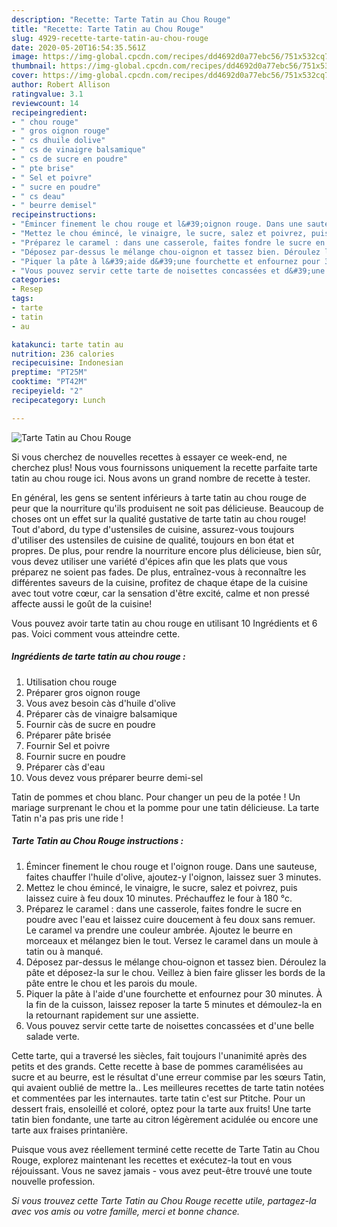 ```yaml
---
description: "Recette: Tarte Tatin au Chou Rouge"
title: "Recette: Tarte Tatin au Chou Rouge"
slug: 4929-recette-tarte-tatin-au-chou-rouge
date: 2020-05-20T16:54:35.561Z
image: https://img-global.cpcdn.com/recipes/dd4692d0a77ebc56/751x532cq70/tarte-tatin-au-chou-rouge-photo-principale-de-la-recette.jpg
thumbnail: https://img-global.cpcdn.com/recipes/dd4692d0a77ebc56/751x532cq70/tarte-tatin-au-chou-rouge-photo-principale-de-la-recette.jpg
cover: https://img-global.cpcdn.com/recipes/dd4692d0a77ebc56/751x532cq70/tarte-tatin-au-chou-rouge-photo-principale-de-la-recette.jpg
author: Robert Allison
ratingvalue: 3.1
reviewcount: 14
recipeingredient:
- " chou rouge"
- " gros oignon rouge"
- " cs dhuile dolive"
- " cs de vinaigre balsamique"
- " cs de sucre en poudre"
- " pte brise"
- " Sel et poivre"
- " sucre en poudre"
- " cs deau"
- " beurre demisel"
recipeinstructions:
- "Émincer finement le chou rouge et l&#39;oignon rouge. Dans une sauteuse, faites chauffer l&#39;huile d&#39;olive, ajoutez-y l&#39;oignon, laissez suer 3 minutes."
- "Mettez le chou émincé, le vinaigre, le sucre, salez et poivrez, puis laissez cuire à feu doux 10 minutes. Préchauffez le four à 180 °c."
- "Préparez le caramel : dans une casserole, faites fondre le sucre en poudre avec l&#39;eau et laissez cuire doucement à feu doux sans remuer. Le caramel va prendre une couleur ambrée. Ajoutez le beurre en morceaux et mélangez bien le tout. Versez le caramel dans un moule à tatin ou à manqué."
- "Déposez par-dessus le mélange chou-oignon et tassez bien. Déroulez la pâte et déposez-la sur le chou. Veillez à bien faire glisser les bords de la pâte entre le chou et les parois du moule."
- "Piquer la pâte à l&#39;aide d&#39;une fourchette et enfournez pour 30 minutes. À la fin de la cuisson, laissez reposer la tarte 5 minutes et démoulez-la en la retournant rapidement sur une assiette."
- "Vous pouvez servir cette tarte de noisettes concassées et d&#39;une belle salade verte."
categories:
- Resep
tags:
- tarte
- tatin
- au

katakunci: tarte tatin au 
nutrition: 236 calories
recipecuisine: Indonesian
preptime: "PT25M"
cooktime: "PT42M"
recipeyield: "2"
recipecategory: Lunch

---
```



![Tarte Tatin au Chou Rouge](https://img-global.cpcdn.com/recipes/dd4692d0a77ebc56/751x532cq70/tarte-tatin-au-chou-rouge-photo-principale-de-la-recette.jpg)

Si vous cherchez de nouvelles recettes à essayer ce week-end, ne cherchez plus! Nous vous fournissons uniquement la recette parfaite tarte tatin au chou rouge ici. Nous avons un grand nombre de recette à tester.

En général, les gens se sentent inférieurs à tarte tatin au chou rouge de peur que la nourriture qu'ils produisent ne soit pas délicieuse. Beaucoup de choses ont un effet sur la qualité gustative de tarte tatin au chou rouge! Tout d'abord, du type d'ustensiles de cuisine, assurez-vous toujours d'utiliser des ustensiles de cuisine de qualité, toujours en bon état et propres. De plus, pour rendre la nourriture encore plus délicieuse, bien sûr, vous devez utiliser une variété d'épices afin que les plats que vous préparez ne soient pas fades. De plus, entraînez-vous à reconnaître les différentes saveurs de la cuisine, profitez de chaque étape de la cuisine avec tout votre cœur, car la sensation d'être excité, calme et non pressé affecte aussi le goût de la cuisine!

<!--inarticleads1-->

Vous pouvez avoir tarte tatin au chou rouge en utilisant 10 Ingrédients et 6 pas. Voici comment vous atteindre cette.

##### Ingrédients de tarte tatin au chou rouge :

1. Utilisation  chou rouge
1. Préparer  gros oignon rouge
1. Vous avez besoin  càs d&#39;huile d&#39;olive
1. Préparer  càs de vinaigre balsamique
1. Fournir  càs de sucre en poudre
1. Préparer  pâte brisée
1. Fournir  Sel et poivre
1. Fournir  sucre en poudre
1. Préparer  càs d&#39;eau
1. Vous devez vous préparer  beurre demi-sel


Tatin de pommes et chou blanc. Pour changer un peu de la potée ! Un mariage surprenant le chou et la pomme pour une tatin délicieuse. La tarte Tatin n&#39;a pas pris une ride ! 

<!--inarticleads2-->

##### Tarte Tatin au Chou Rouge instructions :

1. Émincer finement le chou rouge et l&#39;oignon rouge. Dans une sauteuse, faites chauffer l&#39;huile d&#39;olive, ajoutez-y l&#39;oignon, laissez suer 3 minutes.
1. Mettez le chou émincé, le vinaigre, le sucre, salez et poivrez, puis laissez cuire à feu doux 10 minutes. Préchauffez le four à 180 °c.
1. Préparez le caramel : dans une casserole, faites fondre le sucre en poudre avec l&#39;eau et laissez cuire doucement à feu doux sans remuer. Le caramel va prendre une couleur ambrée. Ajoutez le beurre en morceaux et mélangez bien le tout. Versez le caramel dans un moule à tatin ou à manqué.
1. Déposez par-dessus le mélange chou-oignon et tassez bien. Déroulez la pâte et déposez-la sur le chou. Veillez à bien faire glisser les bords de la pâte entre le chou et les parois du moule.
1. Piquer la pâte à l&#39;aide d&#39;une fourchette et enfournez pour 30 minutes. À la fin de la cuisson, laissez reposer la tarte 5 minutes et démoulez-la en la retournant rapidement sur une assiette.
1. Vous pouvez servir cette tarte de noisettes concassées et d&#39;une belle salade verte.


Cette tarte, qui a traversé les siècles, fait toujours l&#39;unanimité après des petits et des grands. Cette recette à base de pommes caramélisées au sucre et au beurre, est le résultat d&#39;une erreur commise par les sœurs Tatin, qui avaient oublié de mettre la.. Les meilleures recettes de tarte tatin notées et commentées par les internautes. tarte tatin c&#39;est sur Ptitche. Pour un dessert frais, ensoleillé et coloré, optez pour la tarte aux fruits! Une tarte tatin bien fondante, une tarte au citron légèrement acidulée ou encore une tarte aux fraises printanière. 

<!--inarticleads1-->

<p>
Puisque vous avez réellement terminé cette recette de Tarte Tatin au Chou Rouge, explorez maintenant les recettes et exécutez-la tout en vous réjouissant. Vous ne savez jamais - vous avez peut-être trouvé une toute nouvelle profession.
</p>

<p>
<i>Si vous trouvez cette Tarte Tatin au Chou Rouge recette utile, partagez-la avec vos amis ou votre famille, merci et bonne chance.</i>
</p>
